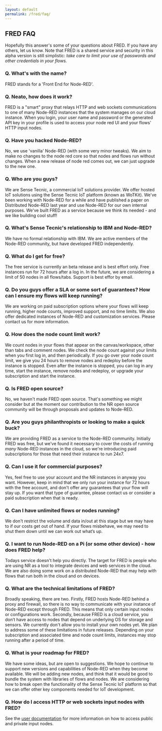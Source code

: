 ```yaml
---
layout: default
permalink: /fred/faq/
---
```

## FRED FAQ
Hopefully this answer's some of your questions about FRED. If you have any others, let us know. Note that FRED is a shared service and security in this alpha version is still simplistic: *take care to limit your use of passwords and other credentials in your flows.*

### Q. What's with the name?
FRED stands for a 'Front End for Node-RED'.

### Q. Neato, how does it work?
FRED is a "smart" proxy that relays HTTP and web sockets communications to one of many Node-RED instances that the system manages on our cloud instance. When you login, your user name and password or the generated API key in your profile is used to access your node red UI and your flows' HTTP input nodes.

### Q. Have you hacked Node-RED?
No, we use 'vanilla' Node-RED (with some very minor tweaks). We aim to make no changes to the node red core so that nodes and flows run without changes. When a new release of node red comes out, we can just upgrade to the new one.

### Q. Who are you guys?
We are Sense Tecnic, a commercial IoT solutions provider. We offer hosted IoT solutions using the Sense Tecnic IoT platform (known as WoTKit). We've been working with Node-RED for a while and have published a paper on Distributed Node-RED last year and use Node-RED for our own internal purposes. We've built FRED as a service because we think its needed - and we like building cool stuff!

### Q. What's Sense Tecnic's relationship to IBM and Node-RED?
We have no formal relationship with IBM. We are active members of the Node-RED community, but have developed FRED independently.

### Q. What do I get for free?
The free service is currently an beta release and is best effort only.  Free instances run for 72 hours after a log in.  In the future, we are considering a limit of 50 nodes in all flows/tabs.  Support is best effor by email.

### Q. Do you guys offer a SLA or some sort of guarantees? How can I ensure my flows will keep running?
We are working on paid subscription options where your flows will keep running, higher node counts, improved support, and no time limits.  We also offer dedicated instances of Node-RED and customization services.  Please contact us for more information.

### Q. How does the node count limit work?
We count nodes in your flows that appear on the canvas/workspace, other than tabs and comment nodes.  We check the node count against your limits when you first log in, and then periodically.  If you go over your node count limit, we give you 24 hours to remove nodes and redeploy before the instance is stopped.  Even after the instance is stopped, you can log in any time, start the instance, remove nodes and redeploy, or upgrade your subscription and start the instance.

### Q. Is FRED open source?
No, we haven't made FRED open source. That's something we might consider but at the moment our contribution to the NR open source community will be through proposals and updates to Node-RED.

### Q. Are you guys philanthropists or looking to make a quick buck?
We are providing FRED as a service to the Node-RED community.  Initially FRED was free, but we've found it necessary to cover the costs of running *many* Node-RED instances in the cloud, so we're introducing paid subscriptions for those that need their instance to run 24x7.

### Q. Can I use it for commercial purposes?
Yes, feel free to use your account and the NR instances in anyway you want. However, keep in mind that we only run your instance for 72 hours with the free account, and don't offer any guarantees that your flow will stay up. If you want that type of guarantee, please contact us or consider a paid subscription when that is ready.

### Q. Can I have unlimited flows or nodes running?
We don't restrict the volume and data in/out at this stage but we may have to if our costs get out of hand. If your flows misbehave, we may need to shut them down until we can work out what’s up.

### Q. I want to run Node-RED on a Pi (or some other device) - how does FRED help?
Todays service doesn't help you directly. The target for FRED is people who are using NR as a tool to integrate devices and web services in the cloud. We are also doing some work on a distributed Node-RED that may help with flows that run both in the cloud and on devices.

### Q. What are the technical limitations of FRED?
Broadly speaking, there are two. Firstly, FRED hosts Node-RED behind a proxy and firewall, so there is no way to communicate with your instance of Node-RED except through FRED. This means that only certain input nodes or configurations work. Secondly, because FRED is a cloud service, you don’t have access to nodes that depend on underlying OS for storage and sensors.  We currently don't allow you to install your own nodes yet. We plan to address some of these limitations in future releases.  Depending on your subscription and associated time and node count limits, instances may stop running after a period of time.  

### Q. What is your roadmap for FRED?
We have some ideas, but are open to suggestions. We hope to continue to support new versions and capabilities of Node-RED when they become available. We will be adding new nodes, and think that it would be good to bundle the system with libraries of flows and nodes. We are considering how to break open the functionality of the Sense Tecnic IoT platform so that we can offer other key components needed for IoT development.

### Q. How do I access HTTP or web sockets input nodes with FRED?
See the [user documentation](/fred/userdocs) for more information on how to access public and private input nodes.